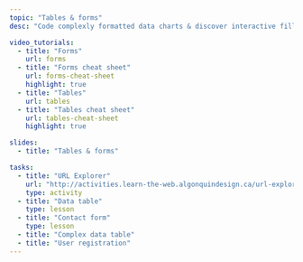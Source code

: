 ```yaml
---
topic: "Tables & forms"
desc: "Code complexly formatted data charts & discover interactive fillable forms."

video_tutorials:
  - title: "Forms"
    url: forms
  - title: "Forms cheat sheet"
    url: forms-cheat-sheet
    highlight: true
  - title: "Tables"
    url: tables
  - title: "Tables cheat sheet"
    url: tables-cheat-sheet
    highlight: true

slides:
  - title: "Tables & forms"

tasks:
  - title: "URL Explorer"
    url: "http://activities.learn-the-web.algonquindesign.ca/url-explorer/"
    type: activity
  - title: "Data table"
    type: lesson
  - title: "Contact form"
    type: lesson
  - title: "Complex data table"
  - title: "User registration"
---
```

